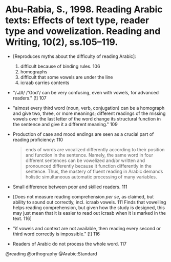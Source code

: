 # Abu-Rabia, S., 1998. Reading Arabic texts: Effects of text type, reader type and vowelization.  Reading and Writing, 10(2), ss.105–119.

- [Reproduces myths about the difficulty of reading Arabic]: 
    1. difficult because of binding rules. 106
    2. homographs
    3. difficult that some vowels are under the line
    4. icraab carries contents

- "/الله/ /'God'/ can be very confusing, even with vowels, for advanced readers." [!] 107

- "almost every third word (noun, verb, conjugation) can be a homograph and give two, three, or more meanings; different readings of the missing vowels over the last letter of the word change its structural function in the sentence and give it a different meaning." 109

- Production of case and mood endings are seen as a crucial part of reading proficiency: 110

  > ends of words are vocalized differently according to their position and function in the sentence. Namely, the same word in four different sentences can be vowelized and/or written and pronounced differently because it function differently in the sentence. Thus, the mastery of fluent reading in Arabic demands holistic simultaneous automatic processing of many variables.  

- Small difference between poor and skilled readers. 111

- [Does not measure reading comprehension *per se*, as claimed, but ability to sound out correctly, incl. icraab vowels. 111 Finds that vowelling helps reading comprehension, but given how the study is designed, this may just mean that it is easier to read out icraab when it is marked in the text. 116]

- "if vowels and context are not available, then reading every second or third word correctly is impossible." [!] 116

- Readers of Arabic do not process the whole word. 117 

@reading
@orthography
@Arabic:Standard
